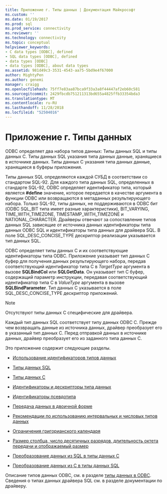 ```yaml
---
title: Приложение г. Типы данных | Документация Майкрософт
ms.custom: ''
ms.date: 01/19/2017
ms.prod: sql
ms.prod_service: connectivity
ms.reviewer: ''
ms.technology: connectivity
ms.topic: conceptual
helpviewer_keywords:
- C data types [ODBC], defined
- SQL data types [ODBC], defined
- data types [ODBC]
- data types [ODBC], about data types
ms.assetid: 981d49c3-3531-4543-aa75-5bd9e4f67000
author: MightyPen
ms.author: genemi
manager: craigg
ms.openlocfilehash: 75ff7e83aa87bca9f33a3a8f44447af2eb60c581
ms.sourcegitcommit: 2429fbcdb751211313bd655a4825ffb33354bda3
ms.translationtype: MT
ms.contentlocale: ru-RU
ms.lasthandoff: 11/28/2018
ms.locfileid: "52504016"
---
```

# <a name="appendix-d-data-types"></a>Приложение г. Типы данных
ODBC определяет два набора типов данных: Типы данных SQL и типы данных C. Типы данных SQL указания типа данных данные, хранящиеся в источнике данных. Типы данных C указания типа данных данные, хранящиеся в буферы приложения.  
  
 Типы данных SQL определяются каждой СУБД в соответствии со стандартом SQL-92. Для каждого типа данных SQL, определенных в стандарте SQL-92, ODBC определяет идентификатор типа, который является **#define** значение, которое передается в качестве аргумента в функции ODBC или возвращаются в метаданных результирующего набора. Только SQL-92, типы данных, не поддерживаются в ODBC бит (ODBC SQL_BIT типа имеет разные характеристики), BIT_VARYING, TIME_WITH_TIMEZONE, TIMESTAMP_WITH_TIMEZONE и NATIONAL_CHARACTER. Драйверы отвечают за сопоставление типов данных SQL зависящие от источника данных идентификаторы типа данных ODBC SQL и идентификаторы типа данных для драйвера SQL. В поле SQL_DESC_CONCISE_TYPE дескриптор реализации указывается тип данных SQL.  
  
 ODBC определяет типы данных C и их соответствующие идентификаторы типа ODBC. Приложение указывает тип данных C буфер для получения данных результирующего набора, передав соответствующий идентификатор типа C в *TargetType* аргумента в вызове **SQLBindCol** или  **SQLGetData**. Он указывает тип C буфер, содержащий параметр инструкции, передавая соответствующий идентификатор типа C в *ValueType* аргумента в вызове **SQLBindParameter**. Тип данных C указывается в поле SQL_DESC_CONCISE_TYPE дескриптор приложений.  
  
> [!NOTE]  
>  Отсутствуют типы данных C специфические для драйвера.  
  
 Каждый тип данных SQL соответствует типу данных ODBC C. Прежде чем возвращать данные из источника данных, драйвер преобразует его в указанный тип данных C. Перед отправкой данных в источнике данных, драйвер преобразует его из заданного типа данных C.  
  
 Это приложение содержит следующие разделы.  
  
-   [Использование идентификаторов типов данных](../../../odbc/reference/appendixes/using-data-type-identifiers.md)  
  
-   [Типы данных SQL](../../../odbc/reference/appendixes/sql-data-types.md)  
  
-   [Типы данных C](../../../odbc/reference/appendixes/c-data-types.md)  
  
-   [Идентификаторы и дескрипторы типа данных](../../../odbc/reference/appendixes/data-type-identifiers-and-descriptors.md)  
  
-   [Идентификаторы псевдотипа](../../../odbc/reference/appendixes/pseudo-type-identifiers.md)  
  
-   [Передача данных в двоичной форме](../../../odbc/reference/appendixes/transferring-data-in-its-binary-form.md)  
  
-   [Рекомендации по использованию интервальных и числовых типов данных](../../../odbc/reference/appendixes/guidelines-for-interval-and-numeric-data-types.md)  
  
-   [Ограничения григорианского календаря](../../../odbc/reference/appendixes/constraints-of-the-gregorian-calendar.md)  
  
-   [Размер столбца, число десятичных разрядов, длительность октета передачи и отображаемый размер](../../../odbc/reference/appendixes/column-size-decimal-digits-transfer-octet-length-and-display-size.md)  
  
-   [Преобразование данных из SQL в типы данных C](../../../odbc/reference/appendixes/converting-data-from-sql-to-c-data-types.md)  
  
-   [Преобразование данных из C в типы данных SQL](../../../odbc/reference/appendixes/converting-data-from-c-to-sql-data-types.md)  
  
 Описание типов данных ODBC, см. в разделе [типы данных в ODBC](../../../odbc/reference/develop-app/data-types-in-odbc.md). Сведения о типах данных драйвера SQL см. в разделе документации по драйверу.
